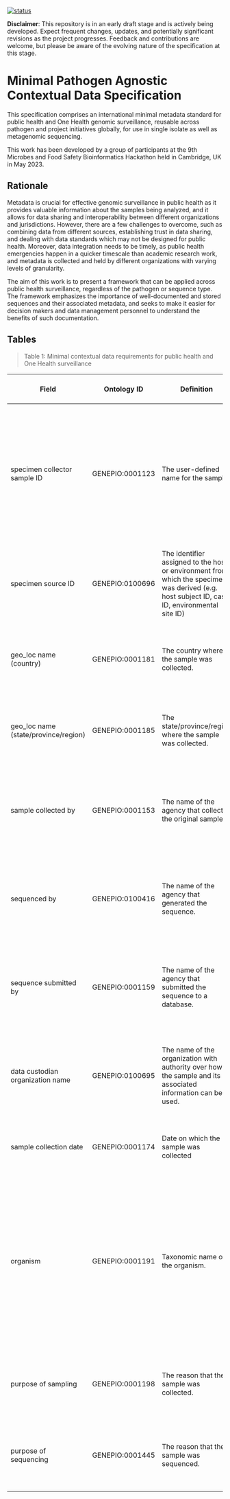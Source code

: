 [![status](https://img.shields.io/badge/status-under%20development-orange)](https://github.com/cidgoh/HPAI_Contextual_Data_Specification)

**Disclaimer**: This repository is in an early draft stage and is actively being developed. Expect frequent changes, updates, and potentially significant revisions as the project progresses. Feedback and contributions are welcome, but please be aware of the evolving nature of the specification at this stage.

# Minimal Pathogen Agnostic Contextual Data Specification
This specification comprises an international minimal metadata standard for public health and One Health genomic surveillance,
reusable across pathogen and project initiatives globally, for use in single isolate as well as metagenomic sequencing.

This work has been developed by a group of participants at the 9th Microbes and Food Safety Bioinformatics Hackathon held in Cambridge, UK in May 2023.

## Rationale
Metadata is crucial for effective genomic surveillance in public health as it provides valuable information about the
samples being analyzed, and it allows for data sharing and interoperability between different organizations and
jurisdictions. 
However, there are a few challenges to overcome, such as combining data from different sources,
establishing trust in data sharing, and dealing with data standards which may not be designed for public health.
Moreover, data integration needs to be timely, as public health emergencies happen in a quicker timescale than academic
research work, and metadata is collected and held by different organizations with varying levels of granularity.  

The aim of this work is to present a framework that can be applied across public health surveillance, regardless of the
pathogen or sequence type. The framework emphasizes the importance of well-documented and stored sequences and their
associated metadata, and seeks to make it easier for decision makers and data management personnel to understand the
benefits of such documentation.

## Tables

> Table 1: Minimal contextual data requirements for public health and One Health surveillance 

| Field | Ontology ID | Definition | Guidance | Expected Value Type | Benefits | Considerations and Privacy |
|---|---|---|---|---|---|---|
| specimen collector sample ID | GENEPIO:0001123 | The user-defined name for the sample. | Original ID given to the sample at the primary laboratory | Alpha-numeric value | Linkage of sample with genomic, lab and epi data; Identifier tracking and establishing chain of custody; Can be considered Personal Health Identifiable (PHI) information | Public facing identifier can be used as replacement when sharing (such as a hash ID) |
| specimen source ID | GENEPIO:0100696 | The identifier assigned to the host or environment from which the specimen was derived (e.g. host subject ID, case ID, environmental site ID) | Provide the identifier for the source of the sample such as the case ID or site ID. | Alpha-numeric value | Allow for deduplication of cases; Traceability | Can be considered Personal Health Identifiable (PHI) information; Public facing identifier can be used as replacement when sharing (such as a hash ID) |
| geo_loc name (country) | GENEPIO:0001181 | The country where the sample was collected. | Use an ontology such as the Gazateer (GAZ). Equivalent to ISO3166-1 | Permitted values | Spatio-temporal analysis; International Health Regulations reporting requirements | If event counts in a country are low, perturbation may be required |
| geo_loc name (state/province/region) | GENEPIO:0001185 | The state/province/region where the sample was collected. | Use an ontology such as the Gazateer ontology (GAZ). Equivalent to ISO3166-2 | Permitted values | Spatio-temporal analysis | If event counts in a state/province/region are low, perturbation may be required |
| sample collected by | GENEPIO:0001153 | The name of the agency that collected the original sample. | The official organization name should be used (avoid abbreviations, alternate names as much as possible). | Auto complete controlled list | Recognition; Provenance; Contact for follow-up | Care should be taken with regards to potential geographical identification associated with organizational name. |
| sequenced by | GENEPIO:0100416 | The name of the agency that generated the sequence. | The official organization name should be used (avoid abbreviations, alternate names as much as possible). | Auto complete controlled list | Recognition; Provenance; Contact for follow-up | Negligible privacy concerns |
| sequence submitted by | GENEPIO:0001159 | The name of the agency that submitted the sequence to a database. | The official organization name should be used (avoid abbreviations, alternate names as much as possible). | Auto complete controlled list | Recognition; Provenance; Contact for follow-up | Negligible privacy concerns |
| data custodian organization name | GENEPIO:0100695 | The name of the organization with authority over how the sample and its associated information can be used. | The official organization name should be used (avoid abbreviations, alternate names as much as possible). | Auto complete controlled list | Jurisdictional authority over data use; Decision-making; Contact for follow-up | Care should be taken with regards to potential geographical identification associated with organizational name. |
| sample collection date | GENEPIO:0001174 | Date on which the sample was collected | For public health analyses this should be defined to the day. | ISO 8601 format (YYYY-MM-DD) | Spatio-temporal analysis | If event counts over a specific time period are low, perturbation may be required. |
| organism | GENEPIO:0001191 | Taxonomic name of the organism. | Use an ontology such as the NCBI Taxonomy Ontology (NCBITaxon). The name of the species should be provided. More granular information (e.g. serotype, sequence type, lineage) should be included in other fields. | Permitted values | Benefits all analyses | Taxonomic determinations may change depending on the method (PCR, culture, WGS etc) and reference database. The “organism” field in the sample record should reflect the taxonomic designation based on sequencing. |
| purpose of sampling | GENEPIO:0001198 | The reason that the sample was collected. | Use an ontology such as the Genomic Epidemiology Ontology (GenEpiO). | Permitted values | Informs potential sampling strategy bias | May have identifiability concerns when used in conjunction with other fields (i.e. geographic and temporal information) |
| purpose of sequencing | GENEPIO:0001445 | The reason that the sample was sequenced. | Use an ontology such as the Genomic Epidemiology Ontology (GenEpiO). | Permitted values | Informs potential sequencing strategy bias | May have identifiability concerns when used in conjunction with other fields (i.e. geographic and temporal information). |




















